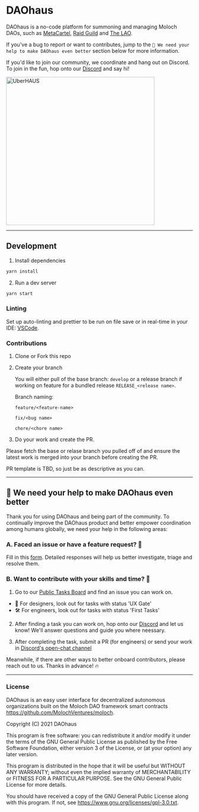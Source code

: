 # DAOhaus

DAOhaus is a no-code platform for summoning and managing Moloch DAOs, such as [MetaCartel](https://app.daohaus.club/dao/0x1/0x4570b4faf71e23942b8b9f934b47ccedf7540162), [Raid Guild](https://app.daohaus.club/dao/0x64/0xfe1084bc16427e5eb7f13fc19bcd4e641f7d571f) and [The LAO](https://app.daohaus.club/dao/0x1/0x8f56682a50becb1df2fb8136954f2062871bc7fc).

If you've a bug to report or want to contributes, jump to the `🙏 We need your help to make DAOhaus even better` section below for more information.

If you'd like to join our community, we coordinate and hang out on Discord. To join in the fun, hop onto our [Discord](https://discord.gg/gWH4vt3tWE) and say hi!

<a href="https://app.daohaus.club/dao/0x64/0x4bec8e49aa44bb520bd5e29d6358e22464b5eb68">
  <img width="400px" src="https://daopreview.com/api/canvas?chainId=0x64&address=0x4bec8e49aa44bb520bd5e29d6358e22464b5eb68" alt="UberHAUS" />
</a>

---

## Development

1. Install dependencies

```bash
yarn install
```

2. Run a dev server

```bash
yarn start
```

### Linting

Set up auto-linting and prettier to be run on file save or in real-time in your IDE:
[VSCode](https://marketplace.visualstudio.com/items?itemName=esbenp.prettier-vscode).

### Contributions

1. Clone or Fork this repo

2. Create your branch

   You will either pull of the base branch: `develop` or a release branch if working on feature for a bundled release `RELEASE_<release name>`.

   Branch naming:

   `feature/<feature-name>`

   `fix/<bug name>`

   `chore/<chore name>`

3. Do your work and create the PR.

Please fetch the base or relase branch you pulled off of and ensure the latest work is merged into your branch before creating the PR.

PR template is TBD, so just be as descriptive as you can.

---

## 🙏 We need your help to make DAOhaus even better

Thank you for using DAOhaus and being part of the community. To continually improve the DAOhaus product and better empower coordination among humans globally, we need your help in the following areas:

### A. Faced an issue or have a feature request? 🤖

Fill in this [form](https://github.com/HausDAO/daohaus-app/issues/new?assignees=&labels=bug&template=bug_report.md&title=). Detailed responses will help us better investigate, triage and resolve them.

### B. Want to contribute with your skills and time? 💪

1. Go to our [Public Tasks Board](https://github.com/orgs/HausDAO/projects/4/views/2) and find an issue you can work on.
* 🎨 For designers, look out for tasks with status 'UX Gate'
* 🛠 For engineers, look out for tasks with status 'First Tasks'

2. After finding a task you can work on, hop onto our [Discord](https://discord.gg/FFzckS7GdA) and let us know! We'll answer questions and guide you where neessary.

3. After completing the task, submit a PR (for engineers) or send your work in [Discord's open-chat channel](https://discord.gg/gWH4vt3tWE)

Meanwhile, if there are other ways to better onboard contributors, please reach out to us. Thanks in advance! 🔥

--- 

### License

DAOhaus is an easy user interface for decentralized autonomous organizations built on the Moloch DAO framework smart contracts <https://github.com/MolochVentures/moloch>.

Copyright (C) 2021 DAOhaus

This program is free software: you can redistribute it and/or modify
it under the terms of the GNU General Public License as published by
the Free Software Foundation, either version 3 of the License, or
(at your option) any later version.

This program is distributed in the hope that it will be useful
but WITHOUT ANY WARRANTY; without even the implied warranty of
MERCHANTABILITY or FITNESS FOR A PARTICULAR PURPOSE.  See the
GNU General Public License for more details.

You should have received a copy of the GNU General Public License
along with this program.  If not, see <https://www.gnu.org/licenses/gpl-3.0.txt>.
